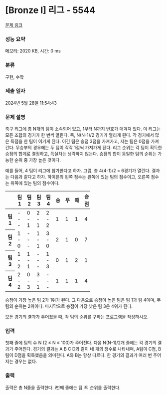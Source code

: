 # [Bronze I] 리그 - 5544 

[문제 링크](https://www.acmicpc.net/problem/5544) 

### 성능 요약

메모리: 2020 KB, 시간: 0 ms

### 분류

구현, 수학

### 제출 일자

2024년 5월 28일 11:54:43

### 문제 설명

<p>축구 리그에 총 N개의 팀이 소속되어 있고, 1부터 N까지 번호가 매겨져 있다. 이 리그는 모든 조합의 경기가 한 번씩 열린다. 즉, N(N-1)/2 경기가 열리게 된다. 각 경기에서 많은 득점을 한 팀이 이기게 된다. 이긴 팀은 승점 3점을 가져가고, 지는 팀은 0점을 가져간다. 무승부의 경우에는 두 팀이 각각 1점씩 가져가게 된다. 리그 순위는 각 팀이 획득한 승점의 합계로 결정하고, 득실차는 생각하지 않는다. 승점의 합이 동일한 팀의 순위는 가능한 순위 중 가장 높은 것이다.</p>

<p>예를 들어, 4 팀이 리그에 참가한다고 하자. 그럼, 총 4(4-1)/2 = 6경기가 열린다. 결과는 다음과 같다고 하자. 하이픈의 왼쪽 점수는 왼쪽에 있는 팀의 점수이고, 오른쪽 점수는 위쪽에 있는 팀의 점수이다.</p>

<table class="table table-bordered" style="width:54%">
	<thead>
		<tr>
			<th style="width:6%"> </th>
			<th style="width:6%">팀 1</th>
			<th style="width:6%">팀 2</th>
			<th style="width:6%">팀 3</th>
			<th style="width:6%">팀 4</th>
			<th style="width:6%">승</th>
			<th style="width:6%">무</th>
			<th style="width:6%">패</th>
			<th style="width:6%">승점</th>
		</tr>
	</thead>
	<tbody>
		<tr>
			<th>팀 1</th>
			<td>---</td>
			<td>0 - 1</td>
			<td>2 - 1</td>
			<td>2 - 2</td>
			<td>1</td>
			<td>1</td>
			<td>1</td>
			<td>4</td>
		</tr>
		<tr>
			<th>팀 2</th>
			<td>1 - 0</td>
			<td>---</td>
			<td>1 - 1</td>
			<td>3 - 0</td>
			<td>2</td>
			<td>1</td>
			<td>0</td>
			<td>7</td>
		</tr>
		<tr>
			<th>팀 3</th>
			<td>1 - 2</td>
			<td>1 - 1</td>
			<td>---</td>
			<td>1 - 3</td>
			<td>0</td>
			<td>1</td>
			<td>2</td>
			<td>1</td>
		</tr>
		<tr>
			<th>팀 4</th>
			<td>2 - 2</td>
			<td>0 - 3</td>
			<td>3 - 1</td>
			<td>---</td>
			<td>1</td>
			<td>1</td>
			<td>1</td>
			<td>4</td>
		</tr>
	</tbody>
</table>

<p>승점이 가장 높은 팀 2가 1위가 된다. 그 다음으로 승점이 높은 팀은 팀 1과 팀 4이며, 두 팀의 순위는 2위이다. 마지막으로 승점이 가장 낮은 팀 3은 4위가 된다.</p>

<p>모든 경기의 결과가 주어졌을 때, 각 팀의 순위를 구하는 프로그램을 작성하시오.</p>

### 입력 

 <p>첫째 줄에 팀의 수 N (2 ≤ N ≤ 100)가 주어진다. 다음 N(N-1)/2개 줄에는 각 경기의 결과가 주어진다. 경기의 결과는 A B C D와 같이 네 개의 정수로 나타내며, A팀이 C점, B팀이 D점을 획득했음을 의미한다. A와 B는 항상 다르다. 한 경기의 결과가 여러 번 주어지는 경우는 없다.</p>

### 출력 

 <p>출력은 총 N줄을 출력한다. i번째 줄에는 팀 i의 순위를 출력한다.</p>

